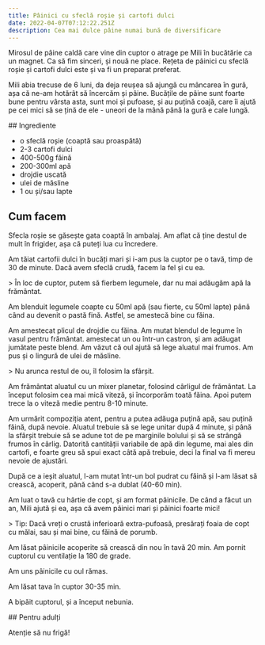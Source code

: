 ```yaml
---
title: Pâinici cu sfeclă roșie și cartofi dulci
date: 2022-04-07T07:12:22.251Z
description: Cea mai dulce pâine numai bună de diversificare
---
```


Mirosul de pâine caldă care vine din cuptor o atrage pe Mili în bucătărie ca un magnet. Ca să fim sinceri, și nouă ne place. Rețeta de pâinici cu sfeclă roșie și cartofi dulci este și va fi un preparat preferat.

Mili abia trecuse de 6 luni, da deja reușea să ajungă cu mâncarea în gură, așa că ne-am hotărât să încercăm și pâine. Bucățile de pâine sunt foarte bune pentru vârsta asta, sunt moi și pufoase, și au puțină coajă, care îi ajută pe cei mici să se țină de ele - uneori de la mână până la gură e cale lungă.

\## Ingrediente

- o sfeclă roșie (coaptă sau proaspătă)
- 2-3 cartofi dulci
- 400-500g făină
- 200-300ml apă
- drojdie uscată
- ulei de măsline
- 1 ou și/sau lapte

## Cum facem

Sfecla roșie se găsește gata coaptă în ambalaj. Am aflat că ține destul de mult în frigider, așa că puteți lua cu încredere.

Am tăiat cartofii dulci în bucăți mari și i-am pus la cuptor pe o tavă, timp de 30 de minute. Dacă avem sfeclă crudă, facem la fel și cu ea.

\> În loc de cuptor, putem să fierbem legumele, dar nu mai adăugăm apă la frământat.

Am blenduit legumele coapte cu 50ml apă (sau fierte, cu 50ml lapte) până când au devenit o pastă fină. Astfel, se amestecă bine cu făina.

Am amestecat plicul de drojdie cu făina. Am mutat blendul de legume în vasul pentru frământat. amestecat un ou într-un castron, și am adăugat jumătate peste blend. Am văzut că oul ajută să lege aluatul mai frumos. Am pus și o lingură de ulei de măsline.

\> Nu arunca restul de ou, îl folosim la sfârșit.

Am frământat aluatul cu un mixer planetar, folosind cârligul de frământat. La început folosim cea mai mică viteză, și încorporăm toată făina. Apoi putem trece la o viteză medie pentru 8-10 minute.

Am urmărit compoziția atent, pentru a putea adăuga puțină apă, sau puțină făină, după nevoie. Aluatul trebuie să se lege unitar după 4 minute, și până la sfârșit trebuie să se adune tot de pe marginile bolului și să se strângă frumos în cârlig. Datorită cantității variabile de apă din legume, mai ales din cartofi, e foarte greu să spui exact câtă apă trebuie, deci la final va fi mereu nevoie de ajustări.

După ce a ieșit aluatul, l-am mutat într-un bol pudrat cu făină și l-am lăsat să crească, acoperit, până când s-a dublat (40-60 min).

Am luat o tavă cu hârtie de copt, și am format pâinicile. De când a făcut un an, Mili ajută și ea, așa că avem pâinici mari și pâinici foarte mici!

\> Tip: Dacă vreți o crustă inferioară extra-pufoasă, presărați foaia de copt cu mălai, sau și mai bine, cu făină de porumb.

Am lăsat pâinicile acoperite să crească din nou în tavă 20 min. Am pornit cuptorul cu ventilație la 180 de grade.

Am uns pâinicile cu oul rămas.

Am lăsat tava în cuptor 30-35 min.

A bipăit cuptorul, și a început nebunia.

\## Pentru adulți

Atenție să nu frigă!
